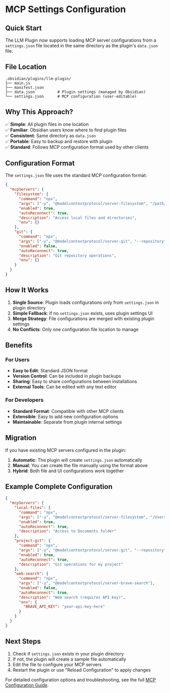 # MCP Settings Configuration

## Quick Start

The LLM Plugin now supports loading MCP server configurations from a `settings.json` file located in the same directory as the plugin's `data.json` file.

## File Location

```
.obsidian/plugins/llm-plugin/
├── main.js
├── manifest.json  
├── data.json          # Plugin settings (managed by Obsidian)
└── settings.json      # MCP configuration (user-editable)
```

## Why This Approach?

✅ **Simple**: All plugin files in one location  
✅ **Familiar**: Obsidian users know where to find plugin files  
✅ **Consistent**: Same directory as `data.json`  
✅ **Portable**: Easy to backup and restore with plugin  
✅ **Standard**: Follows MCP configuration format used by other clients  

## Configuration Format

The `settings.json` file uses the standard MCP configuration format:

```json
{
  "mcpServers": {
    "filesystem": {
      "command": "npx",
      "args": ["-y", "@modelcontextprotocol/server-filesystem", "/path/to/directory"],
      "enabled": true,
      "autoReconnect": true,
      "description": "Access local files and directories",
      "env": {}
    },
    "git": {
      "command": "npx", 
      "args": ["-y", "@modelcontextprotocol/server-git", "--repository", "/path/to/repo"],
      "enabled": false,
      "autoReconnect": true,
      "description": "Git repository operations",
      "env": {}
    }
  }
}
```

## How It Works

1. **Single Source**: Plugin loads configurations only from `settings.json` in plugin directory
2. **Simple Fallback**: If no `settings.json` exists, uses plugin settings UI
3. **Merge Strategy**: File configurations are merged with existing plugin settings
4. **No Conflicts**: Only one configuration file location to manage

## Benefits

### For Users
- **Easy to Edit**: Standard JSON format
- **Version Control**: Can be included in plugin backups
- **Sharing**: Easy to share configurations between installations
- **External Tools**: Can be edited with any text editor

### For Developers  
- **Standard Format**: Compatible with other MCP clients
- **Extensible**: Easy to add new configuration options
- **Maintainable**: Separate from plugin internal settings

## Migration

If you have existing MCP servers configured in the plugin:

1. **Automatic**: The plugin will create `settings.json` automatically
2. **Manual**: You can create the file manually using the format above
3. **Hybrid**: Both file and UI configurations work together

## Example Complete Configuration

```json
{
  "mcpServers": {
    "local-files": {
      "command": "npx",
      "args": ["-y", "@modelcontextprotocol/server-filesystem", "/Users/username/Documents"],
      "enabled": true,
      "autoReconnect": true,
      "description": "Access to Documents folder"
    },
    "project-git": {
      "command": "npx",
      "args": ["-y", "@modelcontextprotocol/server-git", "--repository", "/Users/username/Projects/myproject"],
      "enabled": true,
      "autoReconnect": true,
      "description": "Git operations for my project"
    },
    "web-search": {
      "command": "npx",
      "args": ["-y", "@modelcontextprotocol/server-brave-search"],
      "enabled": false,
      "autoReconnect": true,
      "description": "Web search (requires API key)",
      "env": {
        "BRAVE_API_KEY": "your-api-key-here"
      }
    }
  }
}
```

## Next Steps

1. Check if `settings.json` exists in your plugin directory
2. If not, the plugin will create a sample file automatically
3. Edit the file to configure your MCP servers
4. Restart the plugin or use "Reload Configuration" to apply changes

For detailed configuration options and troubleshooting, see the full [MCP Configuration Guide](docs/MCP_CONFIGURATION_GUIDE.md).
